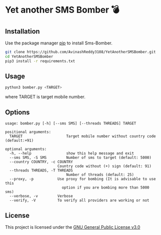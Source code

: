 # Yet another SMS Bomber 💣

## Installation

Use the package manager [pip](https://pip.pypa.io/en/stable/installing/) to install Sms-Bomber.

```bash
git clone https://github.com/AvinashReddy3108/YetAnotherSMSBomber.git
cd YetAnotherSMSBomber
pip3 install -r requirements.txt
```

## Usage

```bash
python3 bomber.py <TARGET>
```

where TARGET is target mobile number.

## Options

```
usage: bomber.py [-h] [--sms SMS] [--threads THREADS] TARGET

positional arguments:
  TARGET                    Target mobile number without country code (default:+91)

optional arguments:
  -h, --help                show this help message and exit
  --sms SMS, -S SMS         Number of sms to target (default: 5000)
  --country COUNTRY, -c COUNTRY
                        Country code without (+) sign (default: 91)
  --threads THREADS, -T THREADS
                            Number of threads (default: 25)
  --proxy, -p           Use proxy for bombing (It is advisable to use this
                          option if you are bombing more than 5000 sms)
  --verbose, -v         Verbose
  --verify, -V          To verify all providers are working or not
```

## License

This project is licensed under the [GNU General Public License v3.0](https://github.com/skp121/Sms-Bomber/blob/master/LICENSE)
<!--stackedit_data:
eyJoaXN0b3J5IjpbLTExNjcxMjcyNjksMTQzNTE1MjY5OV19
-->